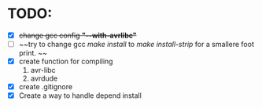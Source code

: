 # TODO:
- [x] ~~change gcc config **"--with-avrlibc"**~~
- [ ] ~~try to change gcc _make install_ to _make install-strip_ for a smallere foot print. ~~
- [x] create function for compiling
	1. avr-libc
	2. avrdude
- [x] create .gitignore
- [x] Create a way to handle depend install
